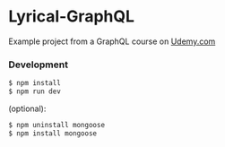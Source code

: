 # Lyrical-GraphQL
Example project from a GraphQL course on [Udemy.com](https://ascend.udemy.com/graphql-with-react-course)

### Development
```sh
$ npm install
$ npm run dev
```

(optional):
```sh
$ npm uninstall mongoose
$ npm install mongoose
```